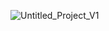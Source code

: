 ![Untitled_Project_V1](https://github.com/user-attachments/assets/e00b7509-dd8a-4f00-b2fa-8ee924632396)
